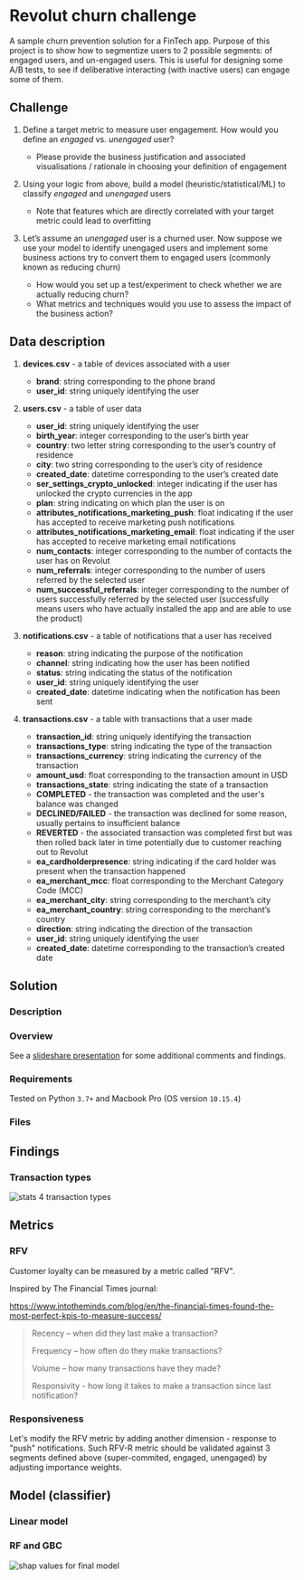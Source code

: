 # Revolut churn challenge

A sample churn prevention solution for a FinTech app. Purpose of this project is to show how to segmentize users to 2 possible segments: of engaged users, and un-engaged users. This is useful for designing some A/B tests, to see if deliberative interacting (with inactive users) can engage some of them. 

## Challenge

1. Define a target metric to measure user engagement. How would you define an _engaged_ vs. _unengaged_ user?
    * Please provide the business justification and associated visualisations / rationale in choosing your definition of engagement

2. Using your logic from above, build a model (heuristic/statistical/ML) to classify _engaged_ and _unengaged_ users
    * Note that features which are directly correlated with your target metric could lead to overfitting

3. Let’s assume an _unengaged_ user is a churned user. Now suppose we use your model to identify unengaged users and implement some business actions try to convert them to engaged users (commonly known as reducing churn)
    * How would you set up a test/experiment to check whether we are actually reducing churn?
    * What metrics and techniques would you use to assess the impact of the business action?

## Data description

1. **devices.csv** - a table of devices associated with a user
    * **brand**: string corresponding to the phone brand
    * **user_id**: string uniquely identifying the user

2. **users.csv** - a table of user data
    * **user_id**: string uniquely identifying the user
    * **birth_year**: integer corresponding to the user’s birth year
    * **country**: two letter string corresponding to the user’s country of residence
    * **city**: two string corresponding to the user’s city of residence
    * **created_date**: datetime corresponding to the user’s created date
    * **ser_settings_crypto_unlocked**: integer indicating if the user has unlocked the crypto currencies in the app
    * **plan**: string indicating on which plan the user is on
    * **attributes_notifications_marketing_push**: float indicating if the user has accepted to receive marketing push notifications
    * **attributes_notifications_marketing_email**: float indicating if the user has accepted to receive
marketing email notifications
    * **num_contacts**: integer corresponding to the number of contacts the user has on Revolut
    * **num_referrals**: integer corresponding to the number of users referred by the selected user
    * **num_successful_referrals**: integer corresponding to the number of users successfully referred by the selected user (successfully means users who have actually installed the app and are able to use the product)

3. **notifications.csv** - a table of notifications that a user has received
    * **reason**: string indicating the purpose of the notification
    * **channel**: string indicating how the user has been notified
    * **status**: string indicating the status of the notification
    * **user_id**: string uniquely identifying the user
    * **created_date**: datetime indicating when the notification has been sent

4. **transactions.csv** - a table with transactions that a user made
    * **transaction_id**: string uniquely identifying the transaction
    * **transactions_type**: string indicating the type of the transaction
    * **transactions_currency**: string indicating the currency of the transaction
    * **amount_usd**: float corresponding to the transaction amount in USD
    * **transactions_state**: string indicating the state of a transaction
    * **COMPLETED** - the transaction was completed and the user's balance was changed
    * **DECLINED/FAILED** - the transaction was declined for some reason, usually pertains to
insufficient balance
    * **REVERTED** - the associated transaction was completed first but was then rolled back
later in time potentially due to customer reaching out to Revolut
    * **ea_cardholderpresence**: string indicating if the card holder was present when the transaction
happened
    * **ea_merchant_mcc**: float corresponding to the Merchant Category Code (MCC)
    * **ea_merchant_city**: string corresponding to the merchant’s city
    * **ea_merchant_country**: string corresponding to the merchant’s country
    * **direction**: string indicating the direction of the transaction
    * **user_id**: string uniquely identifying the user
    * **created_date**: datetime corresponding to the transaction’s created date

## Solution

### Description

### Overview

See a [slideshare presentation](https://www.slideshare.net/secret/f3PsT6ZJTEzTAT) for some additional comments and findings. 

### Requirements

Tested on Python `3.7+` and Macbook Pro (OS version `10.15.4`)

### Files

## Findings

### Transaction types

![stats 4 transaction types](https://i.imgur.com/XKyUfNj.png)

## Metrics

### RFV

Customer loyalty can be measured by a metric called "RFV". 

Inspired by The Financial Times journal:

https://www.intotheminds.com/blog/en/the-financial-times-found-the-most-perfect-kpis-to-measure-success/

>    Recency – when did they last make a transaction?
>
>    Frequency – how often do they make transactions?
>
>    Volume – how many transactions have they made?
>
>    Responsivity - how long it takes to make a transaction since last notification?


### Responsiveness

Let's modify the RFV metric by adding another dimension - response to "push" notifications. Such RFV-R metric should be validated against 3 segments defined above (super-commited, engaged, unengaged) by adjusting importance weights.

## Model (classifier)

### Linear model

### RF and GBC

![shap values for final model](https://i.imgur.com/bg5vuba.png)
